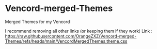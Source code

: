 # Vencord-merged-Themes
Merged Themes for my Vencord

I recommend removing all other links (or keeping them if they work)
Link : https://raw.githubusercontent.com/OrangeZXZ/Vencord-merged-Themes/refs/heads/main/VencordMergedThemes.theme.css
